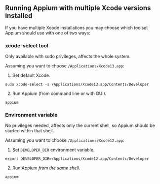 ## Running Appium with multiple Xcode versions installed

If you have multiple Xcode installations you may choose which toolset Appium
should use with one of two ways:

### xcode-select tool
Only available with sudo privileges, affects the whole system.

Assuming you want to choose `/Applications/Xcode13.app`:
1. Set default Xcode.
  ```
  sudo xcode-select -s /Applications/Xcode13.app/Contents/Developer
  ```
2. Run Appium (from command line or with GUI).
  ```
  appium
  ```

### Environment variable
No privileges needed, affects only the current shell, so Appium should be started
within that shell.

Assuming you want to choose `/Applications/Xcode12.app`:
1. Set `DEVELOPER_DIR` environment variable.
  ```
  export DEVELOPER_DIR=/Applications/Xcode12.app/Contents/Developer
  ```
2. Run Appium *from the same shell.*
  ```
  appium
  ```
